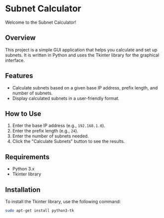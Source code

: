 # Subnet Calculator

Welcome to the Subnet Calculator!

## Overview

This project is a simple GUI application that helps you calculate and set up subnets. It is written in Python and uses the Tkinter library for the graphical interface.

## Features

- Calculate subnets based on a given base IP address, prefix length, and number of subnets.
- Display calculated subnets in a user-friendly format.

## How to Use

1. Enter the base IP address (e.g., `192.168.1.0`).
2. Enter the prefix length (e.g., `24`).
3. Enter the number of subnets needed.
4. Click the "Calculate Subnets" button to see the results.

## Requirements

- Python 3.x
- Tkinter library

## Installation

To install the Tkinter library, use the following command:
```bash
sudo apt-get install python3-tk

